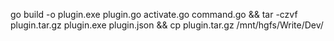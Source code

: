

go build -o plugin.exe plugin.go activate.go command.go && tar -czvf plugin.tar.gz plugin.exe plugin.json && cp plugin.tar.gz /mnt/hgfs/Write/Dev/
